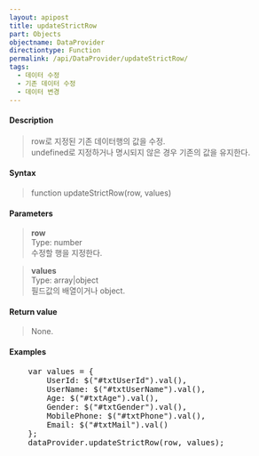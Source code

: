 ```yaml
---
layout: apipost
title: updateStrictRow
part: Objects
objectname: DataProvider
directiontype: Function
permalink: /api/DataProvider/updateStrictRow/
tags:
  - 데이터 수정
  - 기존 데이터 수정
  - 데이터 변경
---
```



#### Description

> row로 지정된 기존 데이터행의 값을 수정.  
> undefined로 지정하거나 명시되지 않은 경우 기존의 값을 유지한다.

#### Syntax

> function updateStrictRow(row, values)  

#### Parameters

> **row**  
> Type: number  
> 수정할 행을 지정한다.  

> **values**  
> Type: array\|object  
> 필드값의 배열이거나 object.  

#### Return value

> None.

#### Examples 

<pre class="prettyprint">
    var values = {
        UserId: $("#txtUserId").val(),
        UserName: $("#txtUserName").val(),
        Age: $("#txtAge").val(),
        Gender: $("#txtGender").val(),
        MobilePhone: $("#txtPhone").val(),
        Email: $("#txtMail").val()
    };
    dataProvider.updateStrictRow(row, values);
</pre>

